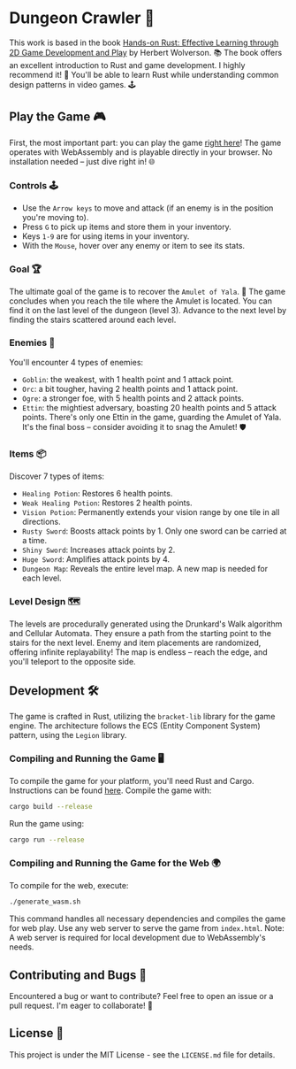 # Dungeon Crawler 🐉

This work is based in the book [Hands-on Rust: Effective Learning through 2D Game Development and Play](https://pragprog.com/titles/hwrust/hands-on-rust/) by Herbert Wolverson. 📚 The book offers an excellent introduction to Rust and game development. I highly recommend it! 🌟 You'll be able to learn Rust while understanding common design patterns in video games. 🕹️

## Play the Game 🎮

First, the most important part: you can play the game [right here](https://alexfdez1010.github.io/dungeon_crawler/)! The game operates with WebAssembly and is playable directly in your browser. No installation needed – just dive right in! 🌐

### Controls 🕹️

- Use the `Arrow keys` to move and attack (if an enemy is in the position you're moving to).
- Press `G` to pick up items and store them in your inventory.
- Keys `1-9` are for using items in your inventory.
- With the `Mouse`, hover over any enemy or item to see its stats.

### Goal 🏆

The ultimate goal of the game is to recover the `Amulet of Yala`. 🏅 The game concludes when you reach the tile where the Amulet is located. You can find it on the last level of the dungeon (level 3). Advance to the next level by finding the stairs scattered around each level.

### Enemies 👹

You'll encounter 4 types of enemies:

- `Goblin`: the weakest, with 1 health point and 1 attack point.
- `Orc`: a bit tougher, having 2 health points and 1 attack point.
- `Ogre`: a stronger foe, with 5 health points and 2 attack points.
- `Ettin`: the mightiest adversary, boasting 20 health points and 5 attack points. There's only one Ettin in the game, guarding the Amulet of Yala. It's the final boss – consider avoiding it to snag the Amulet! 🛡️

### Items 📦

Discover 7 types of items:

- `Healing Potion`: Restores 6 health points.
- `Weak Healing Potion`: Restores 2 health points.
- `Vision Potion`: Permanently extends your vision range by one tile in all directions.
- `Rusty Sword`: Boosts attack points by 1. Only one sword can be carried at a time.
- `Shiny Sword`: Increases attack points by 2.
- `Huge Sword`: Amplifies attack points by 4.
- `Dungeon Map`: Reveals the entire level map. A new map is needed for each level.

### Level Design 🗺️

The levels are procedurally generated using the Drunkard's Walk algorithm and Cellular Automata. They ensure a path from the starting point to the stairs for the next level. Enemy and item placements are randomized, offering infinite replayability! The map is endless – reach the edge, and you'll teleport to the opposite side.

## Development 🛠️

The game is crafted in Rust, utilizing the `bracket-lib` library for the game engine. The architecture follows the ECS (Entity Component System) pattern, using the `Legion` library.

### Compiling and Running the Game 🖥️

To compile the game for your platform, you'll need Rust and Cargo. Instructions can be found [here](https://www.rust-lang.org/tools/install). Compile the game with:

```bash
cargo build --release
```

Run the game using:

```bash
cargo run --release
```

### Compiling and Running the Game for the Web 🌍

To compile for the web, execute:

```bash
./generate_wasm.sh
```

This command handles all necessary dependencies and compiles the game for web play. Use any web server to serve the game from `index.html`. Note: A web server is required for local development due to WebAssembly's needs.

## Contributing and Bugs 🐛

Encountered a bug or want to contribute? Feel free to open an issue or a pull request. I'm eager to collaborate! 🤝

## License 📜

This project is under the MIT License - see the `LICENSE.md` file for details.
